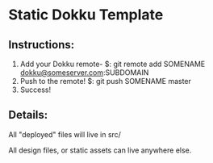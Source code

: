 # Static Dokku Template

## Instructions:

1. Add your Dokku remote-
$: git remote add SOMENAME dokku@someserver.com:SUBDOMAIN
2. Push to the remote!
$: git push SOMENAME master
3. Success!

## Details:

All "deployed" files will live in src/  

All design files, or static assets can live anywhere else.  
